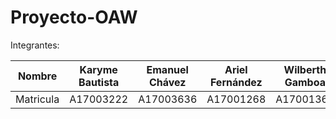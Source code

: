 # Proyecto-OAW

Integrantes:

| Nombre | Karyme Bautista | Emanuel Chávez | Ariel Fernández | Wilberth Gamboa |
| ------------- | ------------- | ------------- |  ------------- | ------------- |
| Matricula  | A17003222  | A17003636 | A17001268 | A17001363 |
